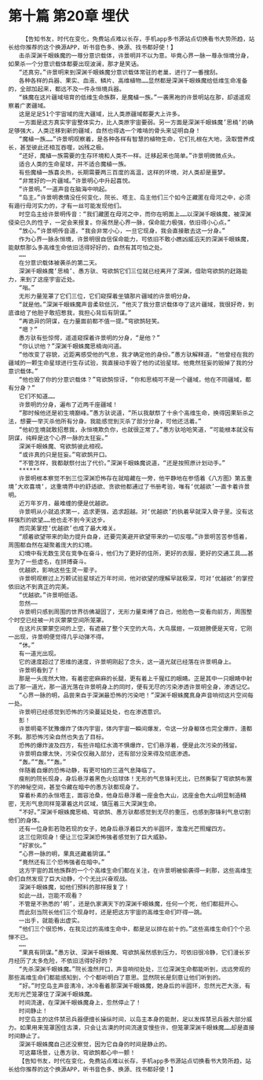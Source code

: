 # 第十篇 第20章 埋伏
        【告知书友，时代在变化，免费站点难以长存，手机app多书源站点切换看书大势所趋，站长给你推荐的这个换源APP，听书音色多、换源、找书都好使！】
       击杀深渊千眼蛛魔的一尊分意识载体，许景明并不以为意。毕竟心界一脉一尊永恒境分身，如果杀一个分意识载体都要出现波澜，那才是笑话。
       “还真穷。”许景明来到深渊千眼蛛魔分意识载体常驻的老巢，进行了一番搜刮。
       各种各样的兵器、果实、血液、鳞片、高维植物……显然都是深渊千眼蛛魔给低维生命准备的，全部加起来，都远不及一件永恒境兵器。
       “蛛魔在这片疆域培育的低维生命族群，是魔植一族。”一袭黑袍的许景明站在那，却遥遥观察着广袤疆域。
       这是足足51个宇宙域的庞大疆域，比人类原疆域都要大上许多。
       一方面是这方真实宇宙整体实力，比人类原宇宙要弱。另一方面是深渊千眼蛛魔’思楠‘的确足够强大，人类迁移到新的疆域，自然也得选一个难啃的骨头来证明自身！
       “魔植一族……”许景明观察着，是各种各样有智慧的植物生命，它们扎根在大地，汲取营养成长，甚至彼此还相互吞噬，凶残之极。
       “还好，魔植一族需要的生存环境和人类不一样。迁移起来也简单。”许景明微微点头。
       适合人类的生命星球，并不适合魔植一族。
       有些魔植一族喜炎热，长期需要两三百度的高温，这样的环境，对人类却是噩梦。
       “非常好的一片疆域。”许景明心中升起喜悦。
       “许景明。”一道声音在脑海中响起。
       “岛主。”许景明表情没任何变化，院长、塔主、岛主他们三个如今正藏匿在母河之中，必须有遁行母河实力的，才有一丝可能发现他们。
       时空岛主给许景明传音：“我们藏匿在母河之中，而你在明面上……以深渊千眼蛛魔，被深渊侵染已久的性子，一定会来报复。你虽然是心界一脉，保命能力极强，依旧得小心点。”
       “放心。”许景明传音道，“我会非常小心，一旦它现身，我会直接散去这一分身。”
       作为心界一脉永恒境，许景明很自信保命能力，可依旧不敢小瞧凶威滔天的深渊千眼蛛魔，能献祭那么多高维生命依旧活得好好的，自然有其可怕之处。
       ……
       在分意识载体被袭杀的第二天。
       深渊千眼蛛魔‘思楠’、愚方驮、穹欲鹄它们三位就已经离开了深渊，借助穹欲鹄的赶路能力，来到了这座宇宙近处。
       “嗡。”
       无形力量笼罩了它们三位，它们窥探着坐镇那片疆域的许景明分身。
       “就是他。”深渊千眼蛛魔声音柔软低沉，“他灭了我分意识载体夺了这片疆域，我很好奇，到底谁给了他胆子敢招惹我，我担心背后有阴谋。”
       “再诡异的阴谋，在力量面前都不值一提。”穹欲鹄轻笑。
       “嗯？”
       愚方驮有些惊愕，遥遥窥探着许景明的分身，“是他？”
       “你认识他？”深渊千眼蛛魔思楠询问道。
       “他改变了容貌，近距离感受他的气息，我才确定他的身份。”愚方驮解释道，“他曾经在我的疆域的一颗生命星球进行生存试验，我直接动手毁了他的试验星球。他竟然狂妄的毁掉了我的分意识载体。”
       “他也毁了你的分意识载体？”穹欲鹄惊讶，“你和思楠可不是一个疆域，他在不同疆域，都有分身？”
       它们不知道……
       许景明的分身，遍布了近两千座疆域！
       “那时候他还是初生境巅峰。”愚方驮说道，“所以我献祭了十余个高维生命，换得因果斩杀之法，想要一举灭杀他所有分身。我能感觉到灭杀了部分分身，可他还活着。”
       “他初生境就敢招惹我，永恒境欺负你，也就很正常了。”愚方驮哈哈笑道，“可能根本就没有阴谋，纯粹是这个心界一脉的太狂妄。”
       深渊千眼蛛魔、穹欲鹄彼此相视。
       “或许真的只是狂妄。”穹欲鹄开口。
       “不管怎样，我都献祭付出了代价。”深渊千眼蛛魔说道，“还是按照原计划动手。”
       ******
       许景明根本察觉不到三位深渊恐怖存在就暗藏在一旁，他平静地在参悟着《八方图》第五重境’大欢喜境‘，这重境界中的舒适欲、贪欲他都通过了书册考验，唯有‘优越欲’一直卡着许景明。
       近万年岁月，最难缠的便是优越欲。
       许景明从小就追求第一，追求更强，追求超越。对‘优越欲’的执着早就深入骨子里。没有这样强烈的欲望……他也走不到今天这步。
       而完美掌控‘优越欲’也成了最大难关。
       “顺着欲望带来的助力提升自身，还要完美避开欲望带来的一切反噬。”许景明苦苦参悟着，周围都自然在凝聚着庞大的幻境。
       幻境中有无数生灵在竞争在奋斗，他们为了更好的住所，更好的衣服，更好的交通工具……甚至为了一些虚名，在拼搏奋斗。
       优越欲，影响这些生灵一辈子。
       许景明观察过上万颗试验星球近万年时间，他对欲望的理解早就极深，可对‘优越欲’的掌控依旧达不到真正的完美。
       “优越欲。”许景明低语。
       忽然——
       许景明只感到周围的世界彷佛凝固了，无形力量束缚了自己，他脸色一变看向前方，周围整个时空已经被一片灰蒙蒙空间所笼罩。
       在这片灰蒙蒙空间的上空，有遮蔽了整个天空的大鸟，大鸟展翅，一双翅膀便是天穹，它刚一出现，许景明便觉得几乎动弹不得。
       “休。”
       有一道光出现。
       它的速度超过了思维的速度，许景明刚起了念头，这一道光就已经落在许景明身上。
       许景明看到了！
       那是一头庞然大物，有着密密麻麻的长腿，更有着上千猩红的眼睛。正是其中一只眼睛中射出了那一道光，那一道光落在许景明身上的同时，便有无尽的污染渗透许景明全身，渗透记忆。
       “心界一脉的明，品尝来自于深渊最恐怖的污染吧！”深渊千眼蛛魔真身声音响彻这片空间每一处。
       许景明已经感觉到恐怖的污染蔓延处处，也在渗透意识。
       彭！
       许景明毫不犹豫爆炸了体内宇宙，体内宇宙一瞬间爆发，令这一分身躯体也完全爆炸，渣都不剩。那恐怖污染自然也失去了目标。
       恐怖的爆炸波及四方，有些许暗红水滴不惧爆炸，它们悬浮着，便是此次污染的残留。
       许景明自爆太快，污染仅仅融入部分，还有部分没来得及彻底渗透。
       “轰。”“轰。”“轰。”
       伴随着自爆的恐怖动静，有更可怕的三道气息降临了。
       瘦削的院长现身，身后悬浮着黑色火焰球体！无形的气息锋利无比，已然撕裂了穹欲鹄布置下的神秘空间，甚至令藏在暗中的愚方驮都现身了。
       穿着朴素的永恒塔主，面容沧桑，他身后悬浮着一座金色大山，这座金色大山明显制造精密，无形气息同样笼罩着这片区域，镇压着三大深渊生命。
       “不好。”深渊千眼蛛魔思楠、穹欲鹄、愚方驮都感觉到无尽的重压，也感到那锋利气息切割他们的身体。
       还有一位身影若隐若现的女子，她身后悬浮着巨大的半圆环，澹澹光芒照耀四方。
       这三位刚现身！便让三位深渊恐怖强者感觉到了巨大威胁。
       “好家伙。”
       “心界一脉的明，果真还藏着阴谋。”
       “竟然还有三个恐怖强者在暗中。”
       这方宇宙的其他族群的一个个高维生命们都在关注，在许景明被偷袭得一刹那，这些高维生命们自然发现了巨大动静，个个无比兴奋观战。
       深渊千眼蛛魔，如他们预料的那样报复了！
       如此一战，岂能不观看？
       不管是不熟悉的‘明’，还是仇家满天下的深渊千眼蛛魔，任何一个死，他们都挺开心。
       而此刻当院长他们三个现身时，还是把这方宇宙的高维生命们吓得一跳。
       一出手，就能看出虚实。
       “他们三个很恐怖，在我见过的高维生命中，都是足以排在前十的。”这些高维生命们个个忌惮不已。
       ……
       “果真有阴谋。”愚方驮、深渊千眼蛛魔、穹欲鹄虽然感到压力，可依旧很冷静，它们漫长岁月经历了太多危险，不依旧活得好好的？
       “先杀深渊千眼蛛魔。”院长澹然开口，声音响彻处处，三位深渊生命都能听到，远远旁观的那些高维生命们都能感知到，个个都听明白了意思。显然院长是刻意让他们听到的。
       “好。”时空岛主声音清冷，冰冷看着那深渊千眼蛛魔，她身后的半圆环，忽然光芒大涨，有无形光芒笼罩住了深渊千眼蛛魔。
       时间流速，在深渊千眼蛛魔身上，忽然停止了！
       时间静止！
       时空岛主的这件禁忌兵器便擅长操纵时间，以岛主本身的能耐，足以发挥禁忌兵器大部分威力。如果用来笼罩困住古漠，只会让古漠的时间流速变慢些许，但笼罩深渊千眼蛛魔……却是直接时间静止了。
       深渊千眼蛛魔自己还没察觉，因为它自身的时间是静止的。
       可这幕场景，让愚方驮、穹欲鹄都心中一颤！
       【告知书友，时代在变化，免费站点难以长存，手机app多书源站点切换看书大势所趋，站长给你推荐的这个换源APP，听书音色多、换源、找书都好使！】